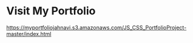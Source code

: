 # Visit My Portfolio
https://myportfoliojahnavi.s3.amazonaws.com/JS_CSS_PortfolioProject-master/index.html
